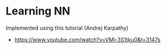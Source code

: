 # Learning NN
Implemented using this tutorial (Andrej Karpathy)
- https://www.youtube.com/watch?v=VMj-3S1tku0&t=3147s




 
